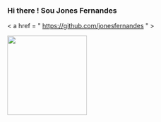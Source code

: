 ### Hi there ! Sou Jones Fernandes

< a href = " https://github.com/jonesfernandes " >

  <img height="180em" src="https://github-readme-stats.vercel.app/api/top-langs/?username=jonesfernandes&layout=compact&langs_count=7&theme=dracula"/>
